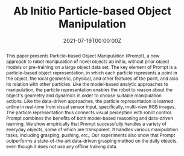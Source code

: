 ---
title: "Ab Initio Particle-based Object Manipulation"
authors:
- Siwei Chen
- Xiao Ma
- admin
- David Hsu
# author_notes:
# - "Equal contribution"
# - "Equal contribution"
date: "2021-07-19T00:00:00Z"
doi: ""

# Schedule page publish date (NOT publication's date).
publishDate: "2021-07-19T00:00:00Z"

# Publication type.
# Accepts a single type but formatted as a YAML list (for Hugo requirements).
# Enter a publication type from the CSL standard.
publication_types: ['paper-conference']

# Publication name and optional abbreviated publication name.
publication: In *Robotics Science and System*
publication_short: In *RSS*

abstract: This paper presents Particle-based Object Manipulation (Prompt), a new approach to robot manipulation of novel objects ab initio, without prior object models or pre-training on a large object data set. The key element of Prompt is a particle-based object representation, in which each particle represents a point in the object, the local geometric, physical, and other features of the point, and also its relation with other particles. Like the model-based analytic approaches to manipulation, the particle representation enables the robot to reason about the object's geometry and dynamics in order to choose suitable manipulation actions. Like the data-driven approaches, the particle representation is learned online in real-time from visual sensor input, specifically, multi-view RGB images. The particle representation thus connects visual perception with robot control. Prompt combines the benefits of both model-based reasoning and data-driven learning. We show empirically that Prompt successfully handles a variety of everyday objects, some of which are transparent. It handles various manipulation tasks, including grasping, pushing, etc,. Our experiments also show that Prompt outperforms a state-of-the-art data-driven grasping method on the daily objects, even though it does not use any offline training data.

# Summary. An optional shortened abstract.
# summary: Lorem ipsum dolor sit amet, consectetur adipiscing elit. Duis posuere tellus ac convallis placerat. Proin tincidunt magna sed ex sollicitudin condimentum.

tags:
  - Robotics
  - Manipulation

# Display this page in the Featured widget?
featured: false

# links:
# - name: ""
#   url: ""
url_pdf: https://arxiv.org/abs/2107.08865
url_code: 'https://github.com/AdaCompNUS/Prompt'
url_dataset: ''
url_poster: ''
url_project: ''
url_slides: ''
url_source: ''
url_video: 'https://www.youtube.com/watch?v=wwabkhh9aAQ'

# Featured image
# To use, add an image named `featured.jpg/png` to your page's folder. 
image:
  caption: ''
  focal_point: ""
  preview_only: false

# Associated Projects (optional).
#   Associate this publication with one or more of your projects.
#   Simply enter your project's folder or file name without extension.
#   E.g. `internal-project` references `content/project/internal-project/index.md`.
#   Otherwise, set `projects: []`.
projects: []

# Slides (optional).
#   Associate this publication with Markdown slides.
#   Simply enter your slide deck's filename without extension.
#   E.g. `slides: "example"` references `content/slides/example/index.md`.
#   Otherwise, set `slides: ""`.
slides: example
---